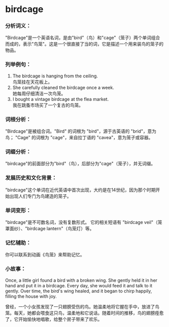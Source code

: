 # birdcage

### 分析词义：

  

"Birdcage"是一个英语名词，是由"bird"（鸟）和"cage"（笼子）两个单词组合而成的，表示"鸟笼"。这是一个很直接了当的词，它是描述一个用来装鸟的笼子的物品。

  

### 列举例句：

  

1.  The birdcage is hanging from the ceiling.  
    鸟笼挂在天花板上。
2.  She carefully cleaned the birdcage once a week.  
    她每周仔细清洁一次鸟笼。
3.  I bought a vintage birdcage at the flea market.  
    我在跳蚤市场买了一个复古的鸟笼。

  

### 词根分析：

  

"Birdcage"是被组合词。"Bird" 的词根为 "bird"，源于古英语的 "brid"，意为鸟； "Cage" 的词根为 "cage"，来自拉丁语的 "cavea"，意为笼子或容器。

  

### 词缀分析：

  

"birdcage"的前面部分为"bird"（鸟），后部分为"cage"（笼子），并无词缀。

  

### 发展历史和文化背景：

  

"birdcage"这个单词在近代英语中首次出现，大约是在14世纪，因为那个时期开始出现人们专门为鸟建造的笼子。

  

### 单词变形：

  

"birdcage"是不可数名词，没有复数形式。 它的相关短语有 "birdcage veil"（笼罩面纱）、"birdcage lantern"（鸟笼灯）等。

  

### 记忆辅助：

  

你可以联系到动画《鸟笼》来帮助记忆。

  

### 小故事：

  

Once, a little girl found a bird with a broken wing. She gently held it in her hand and put it in a birdcage. Every day, she would feed it and talk to it gently. Over time, the bird's wing healed, and it began to chirp happily, filling the house with joy.

  

曾经，一个小女孩发现了一只翅膀受伤的鸟。她温柔地将它握在手中，放进了鸟笼。每天，她都会喂食这只鸟，温柔地和它说话。随着时间的推移，鸟的翅膀痊愈了，它开始愉快地唱歌，给整个房子带来了欢乐。
